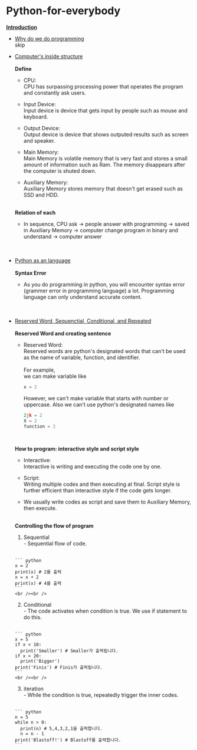 # Python-for-everybody
<ins>**Introduction**</ins>

- <ins>Why do we do programming</ins> <br />
  skip

- <ins>Computer's inside structure</ins> <br /><br />
  **Define** <br />
  - CPU: <br />
    CPU has surpassing processing power that operates the program and constantly ask users. <br />
  
  - Input Device: <br />
    Input device is device that gets input by people such as mouse and keyboard. <br />
  
  - Output Device: <br />
    Output device is device that shows outputed results such as screen and speaker. <br />
  
  - Main Memory: <br />
    Main Memory is volatile memory that is very fast and stores a small amount of information such as Ram. The memory disappears after the computer is shuted down. <br />
  
  - Auxiliary Memory: <br />
    Auxiliary Memory stores memory that doesn't get erased such as SSD and HDD. <br /><br />
  
  
  **Relation of each** <br />
  - In sequence, CPU ask -> people answer with programming -> saved in Auxiliary Memory -> computer change program in binary and understand -> computer answer <br /><br /><br />
    


- <ins>Python as an language</ins> <br /><br />
  **Syntax Error** <br />
  - As you do programming in python, you will encounter syntax error (grammer error in programming language) a lot. Programming language can only understand accurate content. <br /><br /><br />



- <ins>Reserved Word, Sequenctial, Conditional, and Repeated</ins> <br /><br />
  **Reserved Word and creating sentence** <br />
  - Reserved Word: <br />
    Reserved words are python's designated words that can't be used as the name of variable, function, and identifier. <br /><br>
    For example, <br>
    we can make variable like
    ``` python
    x = 2
    ``` 
    
    However, we can't make variable that starts with number or uppercase. Also we can't use python's designated names like
    
    ``` python
    2jk = 2
    X = 2
    function = 2
    ```
    <br />
    
  **How to program: interactive style and script style** <br />
    - Interactive: <br />
      Interactive is writing and executing the code one by one. <br />
      
    - Script: <br />
      Writing multiple codes and then executing at final. Script style is further efficient than interactive style if the code gets longer. <br />
    
    - We usually write codes as script and save them to Auxiliary Memory, then execute. <br /><br />


  **Controlling the flow of program** <br />
    1. Sequential <br />
      - Sequential flow of code. <br /><br />
      
      ``` python
      x = 2 
      print(x) # 2를 출력
      x = x + 2
      print(x) # 4를 출력
      ```
      <br /><br />
      
    2. Conditional <br />
      - The code activates when condition is true. We use if statement to do this. <br /><br />
      
      ``` python
      x = 5
      if x < 10: 
        print('Smaller') # Smaller가 출력됩니다.
      if x > 20: 
        print('Bigger')
      print('Finis') # Finis가 출력됩니다.
      ```
      <br /><br />
      
    3. iteration <br />
      - While the condition is true, repeatedly trigger the inner codes. <br /><br />
    
      ``` python
      n = 5
      while n > 0:
        print(n) # 5,4,3,2,1을 출력합니다.
        n = n - 1
      print('Blastoff!') # Blastoff를 출력합니다.
      ```
    
  
    
